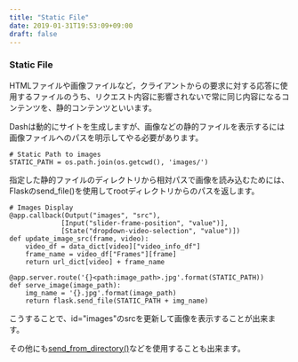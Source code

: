 ```yaml
---
title: "Static File"
date: 2019-01-31T19:53:09+09:00
draft: false
---
```


### Static File

HTMLファイルや画像ファイルなど，クライアントからの要求に対する応答に使用するファイルのうち、リクエスト内容に影響されないで常に同じ内容になるコンテンツを、静的コンテンツといいます。

Dashは動的にサイトを生成しますが、画像などの静的ファイルを表示するには画像ファイルへのパスを明示してやる必要があります。

```
# Static Path to images
STATIC_PATH = os.path.join(os.getcwd(), 'images/')
```

指定した静的ファイルのディレクトリから相対パスで画像を読み込むためには、Flaskのsend_file()を使用してrootディレクトリからのパスを返します。

```
# Images Display
@app.callback(Output("images", "src"),
             [Input("slider-frame-position", "value")],
             [State("dropdown-video-selection", "value")])
def update_image_src(frame, video):
    video_df = data_dict[video]["video_info_df"]
    frame_name = video_df["Frames"][frame]
    return url_dict[video] + frame_name

@app.server.route('{}<path:image_path>.jpg'.format(STATIC_PATH))
def serve_image(image_path):
    img_name = '{}.jpg'.format(image_path)
    return flask.send_file(STATIC_PATH + img_name)
```

こうすることで、id="images"のsrcを更新して画像を表示することが出来ます。

その他にも[send_from_directory()](https://qiita.com/5zm/items/760000cf63b176be544c)などを使用することも出来ます。